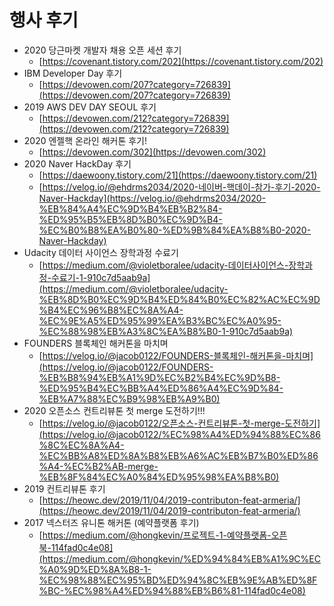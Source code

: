 # 행사 후기

- 2020 당근마켓 개발자 채용 오픈 세션 후기
    - [https://covenant.tistory.com/202](https://covenant.tistory.com/202)
- IBM Developer Day 후기
    - [https://devowen.com/207?category=726839](https://devowen.com/207?category=726839)
- 2019 AWS DEV DAY SEOUL 후기
    - [https://devowen.com/212?category=726839](https://devowen.com/212?category=726839)
- 2020 엔젤핵 온라인 해커톤 후기!
    - [https://devowen.com/302](https://devowen.com/302)
- 2020 Naver HackDay 후기
    - [https://daewoony.tistory.com/21](https://daewoony.tistory.com/21)
    - [https://velog.io/@ehdrms2034/2020-네이버-핵데이-참가-후기-2020-Naver-Hackday](https://velog.io/@ehdrms2034/2020-%EB%84%A4%EC%9D%B4%EB%B2%84-%ED%95%B5%EB%8D%B0%EC%9D%B4-%EC%B0%B8%EA%B0%80-%ED%9B%84%EA%B8%B0-2020-Naver-Hackday)
- Udacity 데이터 사이언스 장학과정 수료기
    - [https://medium.com/@violetboralee/udacity-데이터사이언스-장학과정-수료기-1-910c7d5aab9a](https://medium.com/@violetboralee/udacity-%EB%8D%B0%EC%9D%B4%ED%84%B0%EC%82%AC%EC%9D%B4%EC%96%B8%EC%8A%A4-%EC%9E%A5%ED%95%99%EA%B3%BC%EC%A0%95-%EC%88%98%EB%A3%8C%EA%B8%B0-1-910c7d5aab9a)
- FOUNDERS 블록체인 해커톤을 마치며
    - [https://velog.io/@jacob0122/FOUNDERS-블록체인-해커톤을-마치며](https://velog.io/@jacob0122/FOUNDERS-%EB%B8%94%EB%A1%9D%EC%B2%B4%EC%9D%B8-%ED%95%B4%EC%BB%A4%ED%86%A4%EC%9D%84-%EB%A7%88%EC%B9%98%EB%A9%B0)
- 2020 오픈소스 컨트리뷰톤 첫 merge 도전하기!!!
    - [https://velog.io/@jacob0122/오픈소스-컨트리뷰톤-첫-merge-도전하기](https://velog.io/@jacob0122/%EC%98%A4%ED%94%88%EC%86%8C%EC%8A%A4-%EC%BB%A8%ED%8A%B8%EB%A6%AC%EB%B7%B0%ED%86%A4-%EC%B2%AB-merge-%EB%8F%84%EC%A0%84%ED%95%98%EA%B8%B0)
- 2019 컨트리뷰톤 후기
    - [https://heowc.dev/2019/11/04/2019-contributon-feat-armeria/](https://heowc.dev/2019/11/04/2019-contributon-feat-armeria/)
- 2017 넥스터즈 유니톤 해커톤 (예약플랫폼 후기)
    - [https://medium.com/@hongkevin/프로젝트-1-예약플랫폼-오픈북-114fad0c4e08](https://medium.com/@hongkevin/%ED%94%84%EB%A1%9C%EC%A0%9D%ED%8A%B8-1-%EC%98%88%EC%95%BD%ED%94%8C%EB%9E%AB%ED%8F%BC-%EC%98%A4%ED%94%88%EB%B6%81-114fad0c4e08)